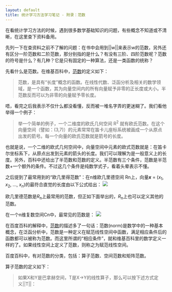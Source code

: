 ```yaml
---
layout: default
title: 统计学习方法学习笔记 - 附录：范数
---
```

在看统计学习方法的时候，遇到很多数学基础知识的问题，有些概念不知道或不清晰，在这里查下资料备用。

先列一下在查资料之前不了解的问题：在书中会用到||w||来表示w的范数，另外还有区分一阶范数和二阶范数，那分别指的是什么？有没有三阶、四阶范数呢？范数的符号是什么？有几种？它是只有固定的一种算法，还是一类函数的统称？

先看什么是范数。在维基百科中，<a href="http://zh.wikipedia.org/wiki/%E8%8C%83%E6%95%B0">范数</a>的定义如下：

<blockquote>
范数，是具有“长度”概念的函数。在线性代数、泛函分析及相关的数学领域，是一个函数，其为向量空间内的所有向量赋予非零的正长度或大小。半范数反而可以为非零的向量赋予零长度。
</blockquote>

唔，看完之后我表示不仅什么都没看懂，反而被一堆名字弄的更迷糊了。我们看他举得一个例子：

<blockquote>
举一个简单的例子，一个二维度的欧氏几何空间 R<sup>2</sup> 就有欧氏范数。在这个向量空间（譬如：(3,7)）的元素常常在笛卡儿座标系统被画成一个从原点出发的箭号。每一个向量的欧氏范数就是箭号的长度。
</blockquote>

也就是说，一个二维的欧式几何空间中，向量空间中元素的欧式范数就是：在笛卡尔坐标系下，从原点出发到元素的箭头的长度。我们可以理解为是一般意义上的长度。另外，百科中还给出了半范数和范数的定义。半范数有三个条件，范数是半范数+一个额外的条件。不过这几个条件是纯数学式子，看着头晕表示不懂。

之后提到了最常用到的“欧几里得范数”：在n维欧几里德空间 Rn上，向量<i><b>x</b></i> = (<i>x</i><sub>1</sub>, <i>x</i><sub>2</sub>, ..., <i>x</i><sub><i>n</i></sub>)的最符合直觉的长度由以下公式给出：
<img src="http://upload.wikimedia.org/math/4/3/8/438e73e57b98b737a73c58f464372269.png">

欧几里德范数是<i>R</i><sub>n</sub>上最常用的范数，但正如下面举出的，<i>R</i><sub>n</sub>上也可以定义其他的范数。

在一个n维复数空间Cn中，最常见的范数是：
<img src="http://upload.wikimedia.org/math/a/6/1/a611912dad93e6a25d68e5334436dad7.png">

在百度百科的解释中，<a href="http://baike.baidu.com/view/637132.htm">范数</a>的描述多了一句话：范数(norm)是数学中的一种基本概念，在泛函分析中，范数是一种定义在赋范线性空间中函数，满足相应条件后的函数都可以被称为范数。而这里所谓的“相应条件”，就和维基百科里的数学定义一样的了。如果线性空间上定义了范数，则称之为赋范线性空间。

百度百科中，有对范数的分类，包括：算子范数、空间范数和矩阵范数。

算子范数的定义如下：
<blockquote>
如果X和Y是巴拿赫空间，T是X->Y的线性算子，那么可以按下述方式定义||T||：


</blockquote>


